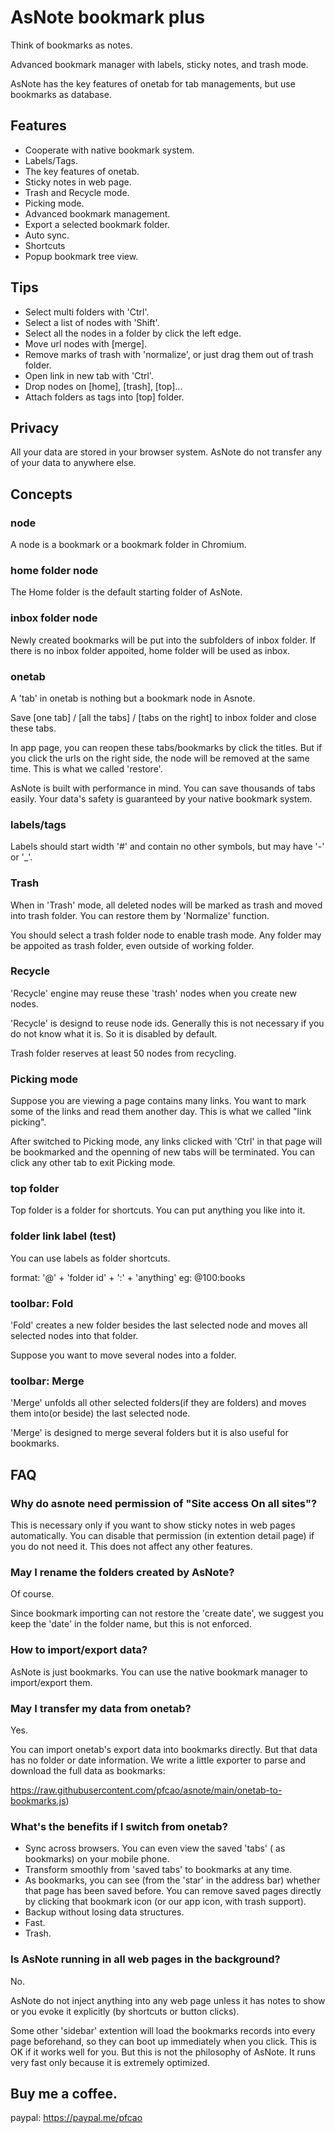 # AsNote bookmark plus

Think of bookmarks as notes.

Advanced bookmark manager with labels, sticky notes, and trash mode.

AsNote has the key features of onetab for tab managements, but use bookmarks as database.

## Features

- Cooperate with native bookmark system.
- Labels/Tags.
- The key features of onetab.
- Sticky notes in web page.
- Trash and Recycle mode.
- Picking mode.
- Advanced bookmark management.
- Export a selected bookmark folder.
- Auto sync.
- Shortcuts
- Popup bookmark tree view.

## Tips

- Select multi folders with 'Ctrl'.
- Select a list of nodes with 'Shift'.
- Select all the nodes in a folder by click the left edge.
- Move url nodes with [merge].
- Remove marks of trash with 'normalize', or just drag them out of trash folder.
- Open link in new tab with 'Ctrl'.
- Drop nodes on [home], [trash], [top]...
- Attach folders as tags into [top] folder.

## Privacy

All your data are stored in your browser system. AsNote do not transfer any of your data to anywhere else.

## Concepts

### node

A node is a bookmark or a bookmark folder in Chromium.

### home folder node

The Home folder is the default starting folder of AsNote.

### inbox folder node

Newly created bookmarks will be put into the subfolders of inbox folder. If there is no inbox folder appoited, home folder will be used as inbox.

### onetab

A 'tab' in onetab is nothing but a bookmark node in Asnote.

Save [one tab] / [all the tabs] / [tabs on the right] to inbox folder and close these tabs.

In app page, you can reopen these tabs/bookmarks by click the titles. But if you click the urls on the right side, the node will be removed at the same time. This is what we called 'restore'.

AsNote is built with performance in mind. You can save thousands of tabs easily. Your data's safety is guaranteed by your native bookmark system.

### labels/tags

Labels should start width '#' and contain no other symbols, but may have '-' or '\_'.

### Trash

When in 'Trash' mode, all deleted nodes will be marked as trash and moved into trash folder. You can restore them by 'Normalize' function.

You should select a trash folder node to enable trash mode. Any folder may be appoited as trash folder, even outside of working folder.

### Recycle

'Recycle' engine may reuse these 'trash' nodes when you create new nodes.

'Recycle' is designd to reuse node ids. Generally this is not necessary if you do not know what it is. So it is disabled by default.

Trash folder reserves at least 50 nodes from recycling.

### Picking mode

Suppose you are viewing a page contains many links. You want to mark some of the links and read them another day. This is what we called "link picking".

After switched to Picking mode, any links clicked with 'Ctrl' in that page will be bookmarked and the openning of new tabs will be terminated. You can click any other tab to exit Picking mode.

### top folder

Top folder is a folder for shortcuts. You can put anything you like into it.

### folder link label (test)

You can use labels as folder shortcuts.

format: '@' + 'folder id' + ':' + 'anything'
eg: @100:books

### toolbar: Fold

'Fold' creates a new folder besides the last selected node and moves all selected nodes into that folder.

Suppose you want to move several nodes into a folder.

### toolbar: Merge

'Merge' unfolds all other selected folders(if they are folders) and moves them into(or beside) the last selected node.

'Merge' is designed to merge several folders but it is also useful for bookmarks.

## FAQ

### Why do asnote need permission of "Site access On all sites"?

This is necessary only if you want to show sticky notes in web pages automatically. You can disable that permission (in extention detail page) if you do not need it. This does not affect any other features.

### May I rename the folders created by AsNote?

Of course.

Since bookmark importing can not restore the 'create date', we suggest you keep the 'date' in the folder name, but this is not enforced.

### How to import/export data?

AsNote is just bookmarks.
You can use the native bookmark manager to import/export them.

### May I transfer my data from onetab?

Yes.

You can import onetab's export data into bookmarks directly. But that data has no folder or date information. We write a little exporter to parse and download the full data as bookmarks:

<https://raw.githubusercontent.com/pfcao/asnote/main/onetab-to-bookmarks.js>)

### What's the benefits if I switch from onetab?

- Sync across browsers. You can even view the saved 'tabs' ( as bookmarks) on your mobile phone.
- Transform smoothly from 'saved tabs' to bookmarks at any time.
- As bookmarks, you can see (from the 'star' in the address bar) whether that page has been saved before. You can remove saved pages directly by clicking that bookmark icon (or our app icon, with trash support).
- Backup without losing data structures.
- Fast.
- Trash.

### Is AsNote running in all web pages in the background?

No.

AsNote do not inject anything into any web page unless it has notes to show or you evoke it explicitly (by shortcuts or button clicks).

Some other 'sidebar' extention will load the bookmarks records into every page beforehand, so they can boot up immediately when you click. This is OK if it works well for you. But this is not the philosophy of AsNote. It runs very fast only because it is extremely optimized.

## Buy me a coffee.

paypal: <https://paypal.me/pfcao>

